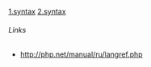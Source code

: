 [1.syntax](./1-syntax/index.md)
[2.syntax](./2-operators/index.md)
###### Links
- http://php.net/manual/ru/langref.php